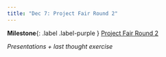 ```yaml
---
title: "Dec 7: Project Fair Round 2"
---
```


**Milestone**{: .label .label-purple } [Project Fair Round 2](https://canvas.uw.edu/courses/1434073/assignments/5890699)

*Presentations + last thought exercise*
